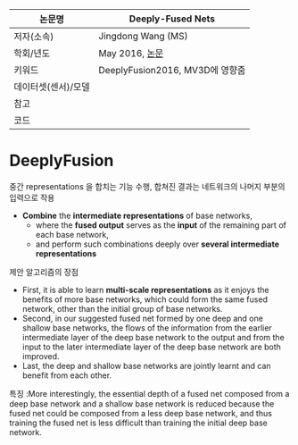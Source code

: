 |논문명 |Deeply-Fused Nets |
| --- | --- |
| 저자\(소속\) | Jingdong Wang \(MS\) |
| 학회/년도 | May 2016, [논문](https://arxiv.org/abs/1605.07716) |
| 키워드 |DeeplyFusion2016, MV3D에 영향줌 |
| 데이터셋(센서)/모델 | |
| 참고 | |
| 코드 | |

#  DeeplyFusion

중간 representations 을 합치는 기능 수행, 합쳐진 결과는 네트워크의 나머지 부분의 입력으로 작용 
- **Combine** the **intermediate representations** of base networks, 
	- where the **fused output** serves as the **input** of the remaining part of each base network, 
	- and perform such combinations deeply over **several intermediate representations**

제안 알고리즘의 장점 
- First, it is able to learn **multi-scale representations** as it enjoys the benefits of more base networks, which could form the same fused network, other than the initial group of base networks. 
- Second, in our suggested fused net formed by one deep and one shallow base networks, the flows of the information from the earlier intermediate layer of the deep base network to the output and from the input to the later intermediate layer of the deep base network are both improved. 
- Last, the deep and shallow base networks are jointly learnt and can benefit from each other. 

특징 :More
interestingly, the essential depth of a fused net composed from a deep
base network and a shallow base network is reduced because the fused
net could be composed from a less deep base network, and thus training
the fused net is less difficult than training the initial deep base network.


<!--stackedit_data:
eyJoaXN0b3J5IjpbMTA0ODE3MjY3MV19
-->